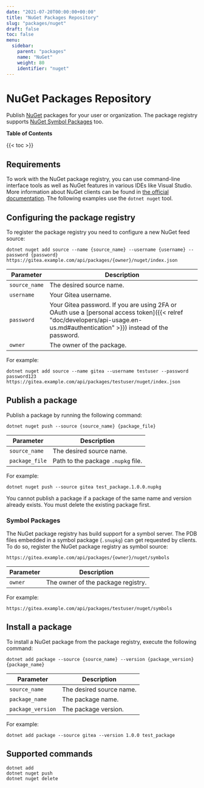 ```yaml
---
date: "2021-07-20T00:00:00+00:00"
title: "NuGet Packages Repository"
slug: "packages/nuget"
draft: false
toc: false
menu:
  sidebar:
    parent: "packages"
    name: "NuGet"
    weight: 80
    identifier: "nuget"
---
```


# NuGet Packages Repository

Publish [NuGet](https://www.nuget.org/) packages for your user or organization. The package registry supports [NuGet Symbol Packages](https://docs.microsoft.com/en-us/nuget/create-packages/symbol-packages-snupkg) too.

**Table of Contents**

{{< toc >}}

## Requirements

To work with the NuGet package registry, you can use command-line interface tools as well as NuGet features in various IDEs like Visual Studio.
More information about NuGet clients can be found in [the official documentation](https://docs.microsoft.com/en-us/nuget/install-nuget-client-tools).
The following examples use the `dotnet nuget` tool.

## Configuring the package registry

To register the package registry you need to configure a new NuGet feed source:

```shell
dotnet nuget add source --name {source_name} --username {username} --password {password} https://gitea.example.com/api/packages/{owner}/nuget/index.json
```

| Parameter     | Description |
| ------------- | ----------- |
| `source_name` | The desired source name. |
| `username`    | Your Gitea username. |
| `password`    | Your Gitea password. If you are using 2FA or OAuth use a [personal access token]({{< relref "doc/developers/api-usage.en-us.md#authentication" >}}) instead of the password. |
| `owner`       | The owner of the package. |

For example:

```shell
dotnet nuget add source --name gitea --username testuser --password password123 https://gitea.example.com/api/packages/testuser/nuget/index.json
```

## Publish a package

Publish a package by running the following command:

```shell
dotnet nuget push --source {source_name} {package_file}
```

| Parameter      | Description |
| -------------- | ----------- |
| `source_name`  | The desired source name. |
| `package_file` | Path to the package `.nupkg` file. |

For example:

```shell
dotnet nuget push --source gitea test_package.1.0.0.nupkg
```

You cannot publish a package if a package of the same name and version already exists. You must delete the existing package first.

### Symbol Packages

The NuGet package registry has build support for a symbol server. The PDB files embedded in a symbol package (`.snupkg`) can get requested by clients.
To do so, register the NuGet package registry as symbol source:

```
https://gitea.example.com/api/packages/{owner}/nuget/symbols
```

| Parameter | Description |
| --------- | ----------- |
| `owner`   | The owner of the package registry. |

For example:

```
https://gitea.example.com/api/packages/testuser/nuget/symbols
```

## Install a package

To install a NuGet package from the package registry, execute the following command:

```shell
dotnet add package --source {source_name} --version {package_version} {package_name}
```

| Parameter         | Description |
| ----------------- | ----------- |
| `source_name`     | The desired source name. |
| `package_name`    | The package name. |
| `package_version` | The package version. |

For example:

```shell
dotnet add package --source gitea --version 1.0.0 test_package
```

## Supported commands

```
dotnet add
dotnet nuget push
dotnet nuget delete
```
